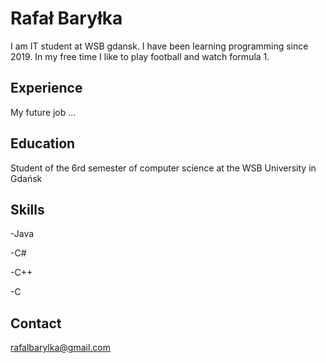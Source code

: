 # Rafał Baryłka
I am IT student at WSB gdansk. I have been learning programming since 2019. In my free time I like to play football and watch formula 1.
## Experience
My future job ...
## Education
Student of the 6rd semester of computer science at the WSB University in Gdańsk
## Skills
-Java

-C#

-C++

-C
## Contact
rafalbarylka@gmail.com
